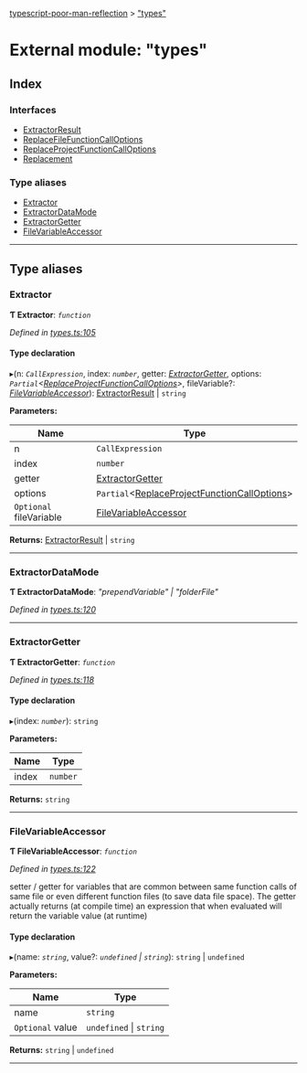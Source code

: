 [typescript-poor-man-reflection](../README.md) > ["types"](../modules/_types_.md)

# External module: "types"

## Index

### Interfaces

* [ExtractorResult](../interfaces/_types_.extractorresult.md)
* [ReplaceFileFunctionCallOptions](../interfaces/_types_.replacefilefunctioncalloptions.md)
* [ReplaceProjectFunctionCallOptions](../interfaces/_types_.replaceprojectfunctioncalloptions.md)
* [Replacement](../interfaces/_types_.replacement.md)

### Type aliases

* [Extractor](_types_.md#extractor)
* [ExtractorDataMode](_types_.md#extractordatamode)
* [ExtractorGetter](_types_.md#extractorgetter)
* [FileVariableAccessor](_types_.md#filevariableaccessor)

---

## Type aliases

<a id="extractor"></a>

###  Extractor

**Ƭ Extractor**: *`function`*

*Defined in [types.ts:105](https://github.com/cancerberoSgx/typescript-poor-man-reflection/blob/d8ab253/src/types.ts#L105)*

#### Type declaration
▸(n: *`CallExpression`*, index: *`number`*, getter: *[ExtractorGetter](_types_.md#extractorgetter)*, options: *`Partial`<[ReplaceProjectFunctionCallOptions](../interfaces/_types_.replaceprojectfunctioncalloptions.md)>*, fileVariable?: *[FileVariableAccessor](_types_.md#filevariableaccessor)*): [ExtractorResult](../interfaces/_types_.extractorresult.md) \| `string`

**Parameters:**

| Name | Type |
| ------ | ------ |
| n | `CallExpression` |
| index | `number` |
| getter | [ExtractorGetter](_types_.md#extractorgetter) |
| options | `Partial`<[ReplaceProjectFunctionCallOptions](../interfaces/_types_.replaceprojectfunctioncalloptions.md)> |
| `Optional` fileVariable | [FileVariableAccessor](_types_.md#filevariableaccessor) |

**Returns:** [ExtractorResult](../interfaces/_types_.extractorresult.md) \| `string`

___
<a id="extractordatamode"></a>

###  ExtractorDataMode

**Ƭ ExtractorDataMode**: *"prependVariable" \| "folderFile"*

*Defined in [types.ts:120](https://github.com/cancerberoSgx/typescript-poor-man-reflection/blob/d8ab253/src/types.ts#L120)*

___
<a id="extractorgetter"></a>

###  ExtractorGetter

**Ƭ ExtractorGetter**: *`function`*

*Defined in [types.ts:118](https://github.com/cancerberoSgx/typescript-poor-man-reflection/blob/d8ab253/src/types.ts#L118)*

#### Type declaration
▸(index: *`number`*): `string`

**Parameters:**

| Name | Type |
| ------ | ------ |
| index | `number` |

**Returns:** `string`

___
<a id="filevariableaccessor"></a>

###  FileVariableAccessor

**Ƭ FileVariableAccessor**: *`function`*

*Defined in [types.ts:122](https://github.com/cancerberoSgx/typescript-poor-man-reflection/blob/d8ab253/src/types.ts#L122)*

setter / getter for variables that are common between same function calls of same file or even different function files (to save data file space). The getter actually returns (at compile time) an expression that when evaluated will return the variable value (at runtime)

#### Type declaration
▸(name: *`string`*, value?: *`undefined` \| `string`*): `string` \| `undefined`

**Parameters:**

| Name | Type |
| ------ | ------ |
| name | `string` |
| `Optional` value | `undefined` \| `string` |

**Returns:** `string` \| `undefined`

___

